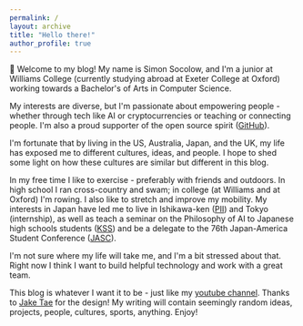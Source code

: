 ```yaml
---
permalink: /
layout: archive
title: "Hello there!"
author_profile: true
---
```


:wave: Welcome to my blog! My name is Simon Socolow, and I'm a junior at Williams College (currently studying abroad at Exeter College at Oxford) working towards a Bachelor's of Arts in Computer Science.

My interests are diverse, but I'm passionate about empowering people - whether through tech like AI or cryptocurrencies or teaching or connecting people. I'm also a proud supporter of the open source spirit ([GitHub](https://github.com/ssocolow/)).

I'm fortunate that by living in the US, Australia, Japan, and the UK, my life has exposed me to different cultures, ideas, and people. I hope to shed some light on how these cultures are similar but different in this blog.

In my free time I like to exercise - preferably with friends and outdoors. In high school I ran cross-country and swam; in college (at Williams and at Oxford) I'm rowing. I also like to stretch and improve my mobility. My interests in Japan have led me to live in Ishikawa-ken ([PII](https://pii.princeton.edu/)) and Tokyo (internship), as well as teach a seminar on the Philosophy of AI to Japanese high schools students ([KSS](https://atelieryume.co/projects/kss/)) and be a delegate to the 76th Japan-America Student Conference ([JASC](https://iscdc.org/jasc/)).

I'm not sure where my life will take me, and I'm a bit stressed about that. Right now I think I want to build helpful technology and work with a great team.

This blog is whatever I want it to be - just like my [youtube channel](https://www.youtube.com/channel/UCDJA92YqaUXo_2dlJkkLp4g). Thanks to [Jake Tae](https://jaketae.github.io/) for the design! My writing will contain seemingly random ideas, projects, people, cultures, sports, anything. Enjoy!